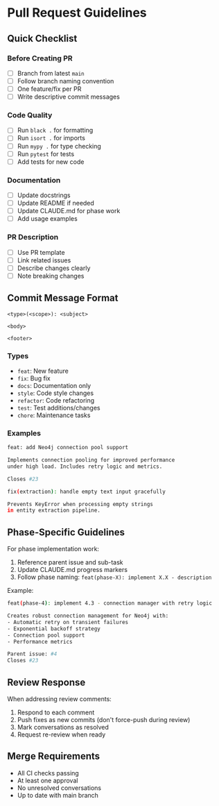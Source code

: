 # Pull Request Guidelines

## Quick Checklist

### Before Creating PR
- [ ] Branch from latest `main`
- [ ] Follow branch naming convention
- [ ] One feature/fix per PR
- [ ] Write descriptive commit messages

### Code Quality
- [ ] Run `black .` for formatting
- [ ] Run `isort .` for imports
- [ ] Run `mypy .` for type checking
- [ ] Run `pytest` for tests
- [ ] Add tests for new code

### Documentation
- [ ] Update docstrings
- [ ] Update README if needed
- [ ] Update CLAUDE.md for phase work
- [ ] Add usage examples

### PR Description
- [ ] Use PR template
- [ ] Link related issues
- [ ] Describe changes clearly
- [ ] Note breaking changes

## Commit Message Format

```
<type>(<scope>): <subject>

<body>

<footer>
```

### Types
- `feat`: New feature
- `fix`: Bug fix
- `docs`: Documentation only
- `style`: Code style changes
- `refactor`: Code refactoring
- `test`: Test additions/changes
- `chore`: Maintenance tasks

### Examples
```bash
feat: add Neo4j connection pool support

Implements connection pooling for improved performance
under high load. Includes retry logic and metrics.

Closes #23
```

```bash
fix(extraction): handle empty text input gracefully

Prevents KeyError when processing empty strings
in entity extraction pipeline.
```

## Phase-Specific Guidelines

For phase implementation work:

1. Reference parent issue and sub-task
2. Update CLAUDE.md progress markers
3. Follow phase naming: `feat(phase-X): implement X.X - description`

Example:
```bash
feat(phase-4): implement 4.3 - connection manager with retry logic

Creates robust connection management for Neo4j with:
- Automatic retry on transient failures
- Exponential backoff strategy
- Connection pool support
- Performance metrics

Parent issue: #4
Closes #23
```

## Review Response

When addressing review comments:

1. Respond to each comment
2. Push fixes as new commits (don't force-push during review)
3. Mark conversations as resolved
4. Request re-review when ready

## Merge Requirements

- All CI checks passing
- At least one approval
- No unresolved conversations
- Up to date with main branch
